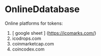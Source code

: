 # OnlineDdatabase

Online platforms for tokens:

1. [ google sheet ] (https://icomarks.com/)
2. icodrops.com
3. coinmarketcap.com
4. coincodex.com
